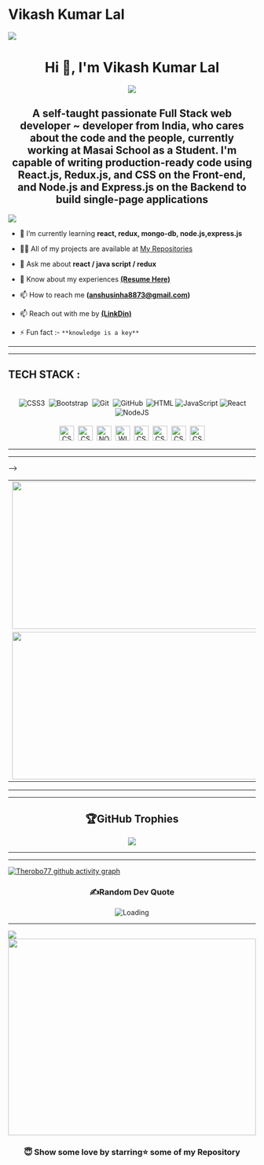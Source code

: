# Vikash Kumar Lal

<!-- HELLO WORLD -->
<!-- [important Image ];  -- "https://media.licdn.com/dms/image/C5622AQHzpGvOn0lIrg/feedshare-shrink_2048_1536/0/1672135803562?e=1675296000&v=beta&t=3gxRZ0bA3HvDtmlj1OvFXDfhINmzIK8cAK4SyJnWAeo" -->


<!-- ![MasterHead](https://www.pramukhdigital.com/wp-content/uploads/2018/07/New-PNC-Animated-Banners.gif) -->

<!-- /*profile viewer source!*/ -->
<!--
comparison with suraj-996
 <img src="https://camo.githubusercontent.com/416e0ec787850a66ce0eced8c153a172eeab4341c294da1c9465e485866ebb0d/68747470733a2f2f6769746875622d726561646d652d73747265616b2d73746174732e6865726f6b756170702e636f6d3f757365723d737572616a2d393936267468656d653d746f6b796f6e6967687426626f726465725f7261646975733d3130" />


<img src="https://camo.githubusercontent.com/1b36ff5960d4013b2c5d2d34c1bced3b348b6b6b03b15a8b1b46e222372c99b8/687474703a2f2f6769746875622d726561646d652d73747265616b2d73746174732e6865726f6b756170702e636f6d3f757365723d546865726f626f3737267468656d653d746f6b796f6e696768745f64756f26646174655f666f726d61743d6a2532304d25354225323059253544" />
 -->
 
 <img src="https://camo.githubusercontent.com/fe036730cd3a294b1009c646183c70bbf1d2d17f2c03490f13e6d00dfe96ec78/68747470733a2f2f64657a696e65627261696e7a2e636f6d2f696d616765732f7765622d64657369676e2d6769662e676966" />

<h1 align="center">Hi 👋, I'm Vikash Kumar Lal</h1>

<div align="center">
 <img  src="https://readme-typing-svg.herokuapp.com/?lines=Full+Stack+Developer;Web+Developer;Quick+learner;Self+Motivated;Problem+Solver;&color=teal&center=true"  />
</div>

<h2 align="center">A self-taught passionate Full Stack web developer ~ developer from India, who cares about the code and the people, currently working at Masai School as a Student. I'm capable of writing production-ready code using React.js, Redux.js, and CSS on the Front-end, and Node.js and Express.js on the Backend to build single-page applications</h2>

<!-- <img align=center src="https://raw.githubusercontent.com/andreasbm/readme/master/assets/lines/colored.png" /> -->

<!-- PROFILE VIEWS -->
<!-- <img align=center src="https://visitcount.itsvg.in/api?id=Therobo77&icon=10&color=0" /> -->
<img src="https://camo.githubusercontent.com/ce380e1e85f538d898c80023c1d97f09916e7eb66266eda50ed7a66a3482544f/68747470733a2f2f6b6f6d617265762e636f6d2f67687076632f3f757365726e616d653d4e617a6d75735361796164267374796c653d666c61742d737175617265"/>

<!--  -->


- 🌱 I’m currently learning **react, redux, mongo-db, node.js,express.js**

- 👨‍💻 All of my projects are available at [My Repositories](https://github.com/Therobo77?tab=repositories)

- 💬 Ask me about **react / java script / redux**

- 📄 Know about my experiences **[(Resume Here)](https://drive.google.com/file/d/1wyFZwCnJ-66v5QzVW64iw8A0B4UEMwQk/view?usp=sharing)**

- 📫 How to reach me **(anshusinha8873@gmail.com)**

- 📫 Reach out with me by  **[(LinkDin)](https://www.linkedin.com/in/vikashlal7722/)**

- ⚡ Fun fact :- `**knowledge is a key**`

--------------------------------------------------------------------------------------------------------------------------------------------------------------
--------------------------------------------------------------------------------------------------------------------------------------------------------------
<!-- <img align=center src="https://raw.githubusercontent.com/andreasbm/readme/master/assets/lines/colored.png" /> -->

<!-- user-image (NAZMIN)
<img align=center src="https://user-images.githubusercontent.com/105915742/200315793-960ce749-3d2f-4f30-85d6-96e3116426f0.gif" /> -->

## TECH STACK :

<p align="center">
 
<br/>
<img alt="CSS3" src="https://img.shields.io/badge/css3%20-%231572B6.svg?&style=for-the-badge&logo=css3&logoColor=white" style="margin:2px;"/>
<img alt="Bootstrap" src="https://img.shields.io/badge/bootstrap%20-%23563D7C.svg?&style=for-the-badge&logo=bootstrap&logoColor=white" style="margin:2px;"/>
<img alt="Git" src="https://img.shields.io/badge/git%20-%23F05033.svg?&style=for-the-badge&logo=git&logoColor=white" style="margin:2px;"/>
<img alt="GitHub" src="https://img.shields.io/badge/github%20-%23121011.svg?&style=for-the-badge&logo=github&logoColor=white" style="margin:2px;"/>
<img alt="HTML" src="https://img.shields.io/badge/HTML-E34F26?logo=html5&logoColor=white&style=for-the-badge" />
<img alt="JavaScript" src="https://img.shields.io/badge/JavaScript-F7DF1E?logo=javascript&logoColor=white&style=for-the-badge" />
<img alt="React" src="https://img.shields.io/badge/React-61DAFB?logo=react&logoColor=white&style=for-the-badge" />
<img alt="NodeJS" src="https://img.shields.io/badge/Node.js-339933?logo=node.js&logoColor=white&style=for-the-badge" />

<br/>
 <br/>
<img alt="CSS3" src="https://user-images.githubusercontent.com/105917542/208613023-95fe5a96-0fed-4604-8e40-c83e44c1a04f.png" style="margin:2px;" height=30  />
<img alt="CSS3"  src="https://user-images.githubusercontent.com/105917542/208622344-101f8282-06f2-4720-9ce8-69e349b51f84.png" style="margin:2px;" height=30   />
 <img alt="NODE JS" src="https://camo.githubusercontent.com/4e85146d0009df49e897ef4c2d92fcc04186e532a34920141da1c128f234ce03/68747470733a2f2f75706c6f61642e77696b696d656469612e6f72672f77696b6970656469612f636f6d6d6f6e732f7468756d622f642f64392f4e6f64652e6a735f6c6f676f2e7376672f3132383070782d4e6f64652e6a735f6c6f676f2e7376672e706e67" style="margin:2px;" height=30  />
 <img alt="WING" src="https://camo.githubusercontent.com/f1bd5881c40a5b8c21d76385a2740e4d92143ad80c02bb8b0cff4c58bf485af2/68747470733a2f2f696d672e69636f6e73382e636f6d2f6e6f6c616e2f36342f77696b6970656469612e706e67" style="margin:2px;" height=30  />
 <img alt="CSS3" src="https://img.shields.io/badge/css3%20-%231572B6.svg?&style=for-the-badge&logo=css3&logoColor=white" style="margin:2px;" height=30  />
 <img alt="CSS3" src="https://img.shields.io/badge/css3%20-%231572B6.svg?&style=for-the-badge&logo=css3&logoColor=white" style="margin:2px;" height=30  />
 <img alt="CSS3" src="https://img.shields.io/badge/css3%20-%231572B6.svg?&style=for-the-badge&logo=css3&logoColor=white" style="margin:2px;" height=30  />
 <img alt="CSS3" src="https://img.shields.io/badge/css3%20-%231572B6.svg?&style=for-the-badge&logo=css3&logoColor=white" style="margin:2px;" height=30  />
<br/>
 
</p>

<!-- <table  align=center>
  <tr>
 <td align=center> <img src="https://upload.wikimedia.org/wikipedia/commons/thumb/d/d9/Node.js_logo.svg/1280px-Node.js_logo.svg.png"  height=100   width=150 ></td>
     <td align=center> <img src="https://upload.wikimedia.org/wikipedia/commons/thumb/a/a7/React-icon.svg/1280px-React-icon.svg.png" height=100   ></td>
    <td align=center> <img src="https://upload.wikimedia.org/wikipedia/commons/4/49/Redux.png"  height=100   width=150 ></td>
     <td align=center> <img src="https://img.icons8.com/nolan/64/wikipedia.png"  height=100  ></td>
   
  </tr>
  <tr>
   
  <td align=center>  <img src="https://img.icons8.com/color/48/null/chakra-ui.png"   width=100  ></td>
   <td align=center> <img src="https://upload.wikimedia.org/wikipedia/commons/thumb/b/b2/Bootstrap_logo.svg/768px-Bootstrap_logo.svg.png"  height=100    ></td>
  <td align=center> <img src="https://git-scm.com/images/logos/downloads/Git-Icon-1788C.png"  height=100  ></td>
  <td align=center> <img src="https://img.icons8.com/plasticine/100/null/github.png"  height=100  ></td>
  </tr>

</table>  -->


--------------------------------------------------------------------------------------------------------------------------------------------------------------
--------------------------------------------------------------------------------------------------------------------------------------------------------------

<!-- <img align=center src="https://raw.githubusercontent.com/andreasbm/readme/master/assets/lines/colored.png" />





<!-- )](https://github-readme-stats.vercel.app/api?username=Therobo77&hide_border=false&include_all_commits=true&count_private=true&show_icons=true) -->
<!-- )](https://github-readme-stats.vercel.app/api?username=Therobo77&hide_border=false&include_all_commits=true&count_private=true&show_icons=true) -->

<table  align=center>
  <tr>
    <td align=center> <img src="http://github-readme-streak-stats.herokuapp.com?user=Therobo77&theme=tokyonight_duo&date_format=j%20M%5B%20Y%5D"  height=300   width=500 ></td>
    
  <td align=center> 
    <img src="https://github-readme-stats.vercel.app/api?username=Therobo77&hide_border=false&include_all_commits=true&count_private=true&show_icons=true" alt="Loading"height=300 width=500/>
    </td>
  </tr>
  <tr>
  <td align=center> 
  
   <img src="https://camo.githubusercontent.com/491294d8860bf803756b2f7451e72904323f79faff57f553fbbb77d35e647195/68747470733a2f2f6769746875622d726561646d652d73746174732e76657263656c2e6170702f6170692f746f702d6c616e67732f3f757365726e616d653d7375466937383637266c616e67735f636f756e743d3826636f756e745f707269766174653d74727565266c61796f75743d636f6d70616374267468656d653d726561637426686964655f626f726465723d747275652662675f636f6c6f723d304431313137"   width=500  height=300>
   </td>
   <td>
         <img width=500 height=300 src="https://github-readme-activity-graph.cyclic.app/graph?username=Therobo77&theme=dracula)](https://github.com/ashutosh00710/github-readme-activity-graph" />
   </td>
   
   
   
<!--    <td align=center>  
     ![Therobo77 stats](https://github-readme-stats.vercel.app/api?username=Therobo77&theme=dark&show_icons=true)
<!--     <img src="https://activity-graph.herokuapp.com/graph?username=Therobo77&bg_color=d1edff&color=000000&line=4c8e9e&point=1e00ff&area=true&hide_border=true" -->
         
<!--          <-- width=500  height=300></td> --> -->
  </tr>
</table>

<!-- 
[![](https://github-readme-stats.vercel.app/api?username=Therobo77&hide_border=false&include_all_commits=true&count_private=true&show_icons=true)](https://github-readme-stats.vercel.app/api?username=Therobo77&hide_border=false&include_all_commits=true&count_private=true&show_icons=true)


[![GitHub Streak](http://github-readme-streak-stats.herokuapp.com?user=Therobo77&theme=tokyonight_duo&date_format=j%20M%5B%20Y%5D)](http://github-readme-streak-stats.herokuapp.com?user=Therobo77&theme=tokyonight_duo&date_format=j%20M%5B%20Y%5D)
 -->
  
--------------------------------------------------------------------------------------------------------------------------------------------------------------
--------------------------------------------------------------------------------------------------------------------------------------------------------------

<!-- <img src="https://raw.githubusercontent.com/andreasbm/readme/master/assets/lines/colored.png" /> -->

<div align="center">
 
## 🏆GitHub Trophies


<img src="https://github-profile-trophy.vercel.app/?username=Therobo77&margin-w=15&margin-h=15&column=8" />
</div>



--------------------------------------------------------------------------------------------------------------------------------------------------------------
--------------------------------------------------------------------------------------------------------------------------------------------------------------

<!-- <img src="https://raw.githubusercontent.com/andreasbm/readme/master/assets/lines/colored.png" /> -->

<!-- ## Github Activity Graph

[![github activity graph](https://activity-graph.herokuapp.com/graph?username=Therobo77&bg_color=d1edff&color=000000&line=4c8e9e&point=1e00ff&area=true&hide_border=true)
<img src="https://activity-graph.herokuapp.com/graph?username=Therobo77&bg_color=d1edff&color=000000&line=4c8e9e&point=1e00ff&area=true&hide_border=true" /> -->

[![Therobo77 github activity graph](https://github-readme-activity-graph.cyclic.app/graph?username=Therobo77&theme=dracula)](https://github.com/ashutosh00710/github-readme-activity-graph)

<!-- <img src="https://raw.githubusercontent.com/andreasbm/readme/master/assets/lines/colored.png" /> -->

<!-- ## Language Graph -->

<!-- <img src="" /> -->




<!--  <img  src="https://camo.githubusercontent.com/fd4484b75dc1de15a3d240490e12618602537ce08af426f69859c8a52eb13ca9/68747470733a2f2f61637469766974792d67726170682e6865726f6b756170702e636f6d2f67726170683f757365726e616d653d6d6568666f6f7a6b68616e67697468756226267468656d653d78636f6465" />  -->

<div align="center">
  
### ✍️Random Dev Quote 
  
  <img src="https://quotes-github-readme.vercel.app/api?type=horizontal&theme=radical" alt="Loading"/>
  
  </div>

--- 

<!-- PROFILE VIEWS -->
<!-- <img align=center src="https://visitcount.itsvg.in/api?id=Therobo77&icon=10&color=0" /> -->
<img src="https://camo.githubusercontent.com/ce380e1e85f538d898c80023c1d97f09916e7eb66266eda50ed7a66a3482544f/68747470733a2f2f6b6f6d617265762e636f6d2f67687076632f3f757365726e616d653d4e617a6d75735361796164267374796c653d666c61742d737175617265"/>

<!--  -->

<!-- <img src="https://raw.githubusercontent.com/andreasbm/readme/master/assets/lines/colored.png" /> -->


<!-- <img src="https://raw.githubusercontent.com/1999AZZAR/1999AZZAR/main/resources/img/grid-snake.svg"  /> -->

<!-- <img src="https://raw.githubusercontent.com/andreasbm/readme/master/assets/lines/colored.png" /> -->

<!-- MY REAL #3d animation graph of commits -->

<!-- 
<img src="https://github.com/Therobo77/Therobo77/raw/main/profile-3d-contrib/profile-night-green.svg" />
 -->
<!-- <img src="https://github.com/suraj-996/suraj-996/raw/main/profile-3d-contrib/profile-night-green.svg"/> -->

<!-- <img src="https://raw.githubusercontent.com/andreasbm/readme/master/assets/lines/colored.png" /> -->

 
 <div height=100px >
<img align=center height=400px width=100% src="https://camo.githubusercontent.com/4fa9a5bdefafee7e59ad2086429306dfc0c902d0db4d2d1fdfb534b1767d9f62/68747470733a2f2f646576656c6f706572732e67697068792e636f6d2f6272616e63682f6d61737465722f7374617469632f6170692d35313264333663303936363236383237313731303861333862626235633537642e676966" />
 </div>


<div align="center">

<!-- <img src="https://raw.githubusercontent.com/alok722/alok722/master/images/gif/Developer.gif " /> -->

### 😇 Show some love by starring⭐ some of my Repository
  
  </div>


